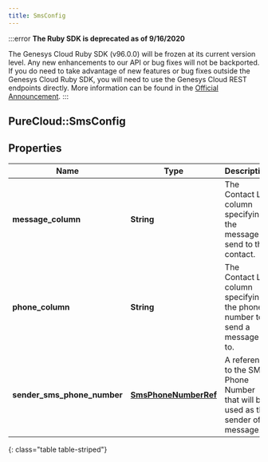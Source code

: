 ```yaml
---
title: SmsConfig
---
```


:::error
**The Ruby SDK is deprecated as of 9/16/2020**

The Genesys Cloud Ruby SDK (v96.0.0) will be frozen at its current version level. Any new enhancements to our API or bug fixes will not be backported. If you do need to take advantage of new features or bug fixes outside the Genesys Cloud Ruby SDK, you will need to use the Genesys Cloud REST endpoints directly. More information can be found in the [Official Announcement](https://developer.mypurecloud.com/forum/t/announcement-genesys-cloud-ruby-sdk-end-of-life/8850).
:::


## PureCloud::SmsConfig

## Properties

|Name | Type | Description | Notes|
|------------ | ------------- | ------------- | -------------|
| **message_column** | **String** | The Contact List column specifying the message to send to the contact. | |
| **phone_column** | **String** | The Contact List column specifying the phone number to send a message to. | |
| **sender_sms_phone_number** | [**SmsPhoneNumberRef**](SmsPhoneNumberRef.html) | A reference to the SMS Phone Number that will be used as the sender of a message. | |
{: class="table table-striped"}



